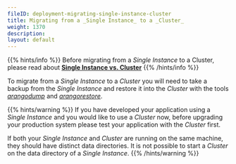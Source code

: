 ```yaml
---
fileID: deployment-migrating-single-instance-cluster
title: Migrating from a _Single Instance_ to a _Cluster_
weight: 1370
description: 
layout: default
---
```

{{% hints/info %}}
Before migrating from a _Single Instance_ to a Cluster,
please read about
[**Single Instance vs. Cluster**](../architecture/deployment-modes/architecture-single-instance-vs-cluster)
{{% /hints/info %}}

To migrate from a _Single Instance_ to a _Cluster_ you will need
to take a backup from the _Single Instance_ and restore it into
the _Cluster_ with the tools [_arangodump_](../programs-tools/arangodump/)
and [_arangorestore_](../programs-tools/arangorestore/).

{{% hints/warning %}}
If you have developed your application using a _Single Instance_
and you would like to use a _Cluster_ now, before upgrading your production
system please test your application with the _Cluster_ first.

If both your _Single Instance_ and _Cluster_ are running on the same
machine, they should have distinct data directories. It is not possible
to start a _Cluster_ on the data directory of a _Single Instance_.
{{% /hints/warning %}}

